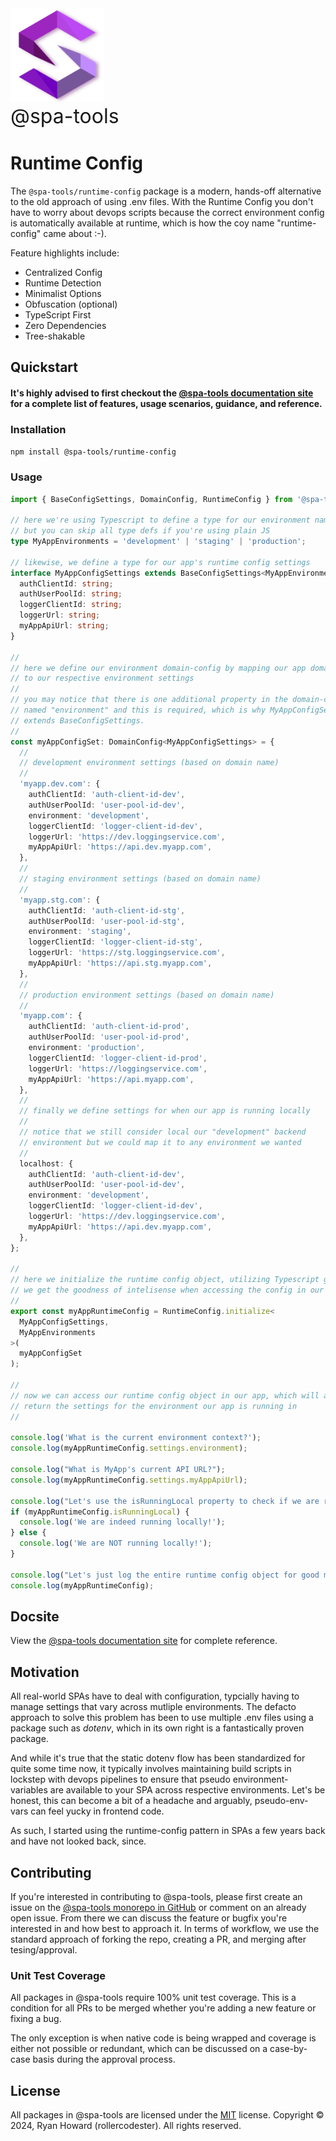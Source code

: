 <img alt="@spa-tools" height="150" src="../../apps/website/static/img/logo.svg?raw=true">
<div style='font-size: 2rem'>@spa-tools</div>

# Runtime Config

The `@spa-tools/runtime-config` package is a modern, hands-off alternative to the old approach of using .env files. With the Runtime Config you don't have to worry about devops scripts because the correct environment config is automatically available at runtime, which is how the coy name "runtime-config" came about :-).

Feature highlights include:

- Centralized Config
- Runtime Detection
- Minimalist Options
- Obfuscation (optional)
- TypeScript First
- Zero Dependencies
- Tree-shakable

## Quickstart

#### It's highly advised to first checkout the [@spa-tools documentation site](https://rollercodester.github.io/spa-tools/) for a complete list of features, usage scenarios, guidance, and reference.

### Installation

`npm install @spa-tools/runtime-config`

### Usage

```ts
import { BaseConfigSettings, DomainConfig, RuntimeConfig } from '@spa-tools/runtime-config';

// here we're using Typescript to define a type for our environment names
// but you can skip all type defs if you're using plain JS
type MyAppEnvironments = 'development' | 'staging' | 'production';

// likewise, we define a type for our app's runtime config settings
interface MyAppConfigSettings extends BaseConfigSettings<MyAppEnvironments> {
  authClientId: string;
  authUserPoolId: string;
  loggerClientId: string;
  loggerUrl: string;
  myAppApiUrl: string;
}

//
// here we define our environment domain-config by mapping our app domain names
// to our respective environment settings
//
// you may notice that there is one additional property in the domain-config
// named "environment" and this is required, which is why MyAppConfigSettings
// extends BaseConfigSettings.
//
const myAppConfigSet: DomainConfig<MyAppConfigSettings> = {
  //
  // development environment settings (based on domain name)
  //
  'myapp.dev.com': {
    authClientId: 'auth-client-id-dev',
    authUserPoolId: 'user-pool-id-dev',
    environment: 'development',
    loggerClientId: 'logger-client-id-dev',
    loggerUrl: 'https://dev.loggingservice.com',
    myAppApiUrl: 'https://api.dev.myapp.com',
  },
  //
  // staging environment settings (based on domain name)
  //
  'myapp.stg.com': {
    authClientId: 'auth-client-id-stg',
    authUserPoolId: 'user-pool-id-stg',
    environment: 'staging',
    loggerClientId: 'logger-client-id-stg',
    loggerUrl: 'https://stg.loggingservice.com',
    myAppApiUrl: 'https://api.stg.myapp.com',
  },
  //
  // production environment settings (based on domain name)
  //
  'myapp.com': {
    authClientId: 'auth-client-id-prod',
    authUserPoolId: 'user-pool-id-prod',
    environment: 'production',
    loggerClientId: 'logger-client-id-prod',
    loggerUrl: 'https://loggingservice.com',
    myAppApiUrl: 'https://api.myapp.com',
  },
  //
  // finally we define settings for when our app is running locally
  //
  // notice that we still consider local our "development" backend
  // environment but we could map it to any environment we wanted
  //
  localhost: {
    authClientId: 'auth-client-id-dev',
    authUserPoolId: 'user-pool-id-dev',
    environment: 'development',
    loggerClientId: 'logger-client-id-dev',
    loggerUrl: 'https://dev.loggingservice.com',
    myAppApiUrl: 'https://api.dev.myapp.com',
  },
};

//
// here we initialize the runtime config object, utilizing Typescript generics so
// we get the goodness of intelisense when accessing the config in our app
//
export const myAppRuntimeConfig = RuntimeConfig.initialize<
  MyAppConfigSettings,
  MyAppEnvironments
>(
  myAppConfigSet
);

//
// now we can access our runtime config object in our app, which will automatically
// return the settings for the environment our app is running in
//

console.log('What is the current environment context?');
console.log(myAppRuntimeConfig.settings.environment);

console.log("What is MyApp's current API URL?");
console.log(myAppRuntimeConfig.settings.myAppApiUrl);

console.log("Let's use the isRunningLocal property to check if we are running locally...");
if (myAppRuntimeConfig.isRunningLocal) {
  console.log('We are indeed running locally!');
} else {
  console.log('We are NOT running locally!');
}

console.log("Let's just log the entire runtime config object for good measure...");
console.log(myAppRuntimeConfig);
```

## Docsite

View the [@spa-tools documentation site](https://rollercodester.github.io/spa-tools/) for complete reference.

## Motivation

All real-world SPAs have to deal with configuration, typcially having to manage settings that vary across mutliple environments. The defacto approach to solve this problem has been to use multiple .env files using a package such as _dotenv_, which in its own right is a fantastically proven package.

And while it's true that the static dotenv flow has been standardized for quite some time now, it typically involves maintaining build scripts in lockstep with devops pipelines to ensure that pseudo environment-variables are available to your SPA across respective environments. Let's be honest, this can become a bit of a headache and arguably, pseudo-env-vars can feel yucky in frontend code.

As such, I started using the runtime-config pattern in SPAs a few years back and have not looked back, since.


## Contributing

If you're interested in contributing to @spa-tools, please first create an issue on the [@spa-tools monorepo in GitHub](https://github.com/rollercodester/spa-tools)
or comment on an already open issue. From there we can discuss the feature or bugfix you're interested in and how best to approach it.
In terms of workflow, we use the standard approach of forking the repo, creating a PR, and merging after tesing/approval.

### Unit Test Coverage

All packages in @spa-tools require 100% unit test coverage. This is a condition for all PRs to be merged whether you're adding a new feature or fixing a bug.

The only exception is when native code is being wrapped and coverage is either not possible or redundant, which can be discussed on a case-by-case basis
during the approval process.

## License

All packages in @spa-tools are licensed under the [MIT](https://en.wikipedia.org/wiki/MIT_License) license. Copyright © 2024, Ryan Howard (rollercodester). All rights reserved.

